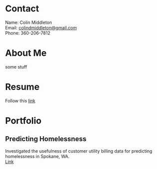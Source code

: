 # Contact
Name: Colin Middleton  
Email: [colindmiddleton@gmail.com](mailto:colindmiddleton@gmail.com)  
Phone: 360-206-7812  

# About Me
some stuff

# Resume
Follow this [link](/resume/resume.pdf)

# Portfolio
## Predicting Homelessness
Investigated the usefulness of customer utility billing data for predicting homelessness in Spokane, WA.  
[Link](/portfolio/4_ROC_curves.html)